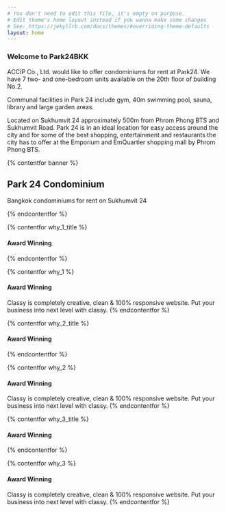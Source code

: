 ```yaml
---
# You don't need to edit this file, it's empty on purpose.
# Edit theme's home layout instead if you wanna make some changes
# See: https://jekyllrb.com/docs/themes/#overriding-theme-defaults
layout: home
---
```


### Welcome to Park24BKK

ACCIP Co., Ltd. would like to offer condominiums for rent at Park24. We have 7
two- and one-bedroom units available on the 20th floor of building
No.2.

Communal facilities in Park 24 include gym, 40m swimming pool, sauna, library
and large garden areas.

Located on Sukhumvit 24 approximately 500m from Phrom Phong BTS and Sukhumvit
Road. Park 24 is in an ideal location for easy access around the city and for
some of the best shopping, entertainment and restaurants the city has to offer
at the Emporium and EmQuartier shopping mall by Phrom Phong BTS.

{% contentfor banner %}
## Park 24 Condominium

Bangkok condominiums for rent on Sukhumvit 24

{% endcontentfor %}


{% contentfor why_1_title %}
#### Award Winning
{% endcontentfor %}

{% contentfor why_1 %}
#### Award Winning
Classy is completely creative, clean &amp; 100%
responsive website. Put your business into next
level with classy.
{% endcontentfor %}

{% contentfor why_2_title %}
#### Award Winning
{% endcontentfor %}

{% contentfor why_2 %}
#### Award Winning
Classy is completely creative, clean &amp; 100%
responsive website. Put your business into next
level with classy.
{% endcontentfor %}

{% contentfor why_3_title %}
#### Award Winning
{% endcontentfor %}

{% contentfor why_3 %}
#### Award Winning
Classy is completely creative, clean &amp; 100%
responsive website. Put your business into next
level with classy.
{% endcontentfor %}
